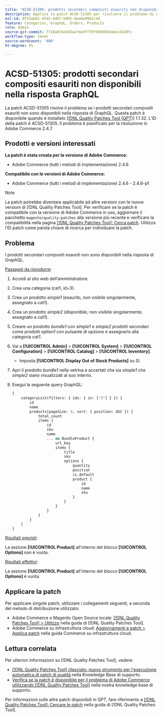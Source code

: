 ```yaml
---
title: "ACSD-51305: prodotti secondari compositi esauriti non disponibili nella risposta GraphQL"
description: Applica la patch ACSD-51305 per risolvere il problema di Adobe Commerce per cui i prodotti secondari compositi esauriti non sono disponibili nella risposta di GraphQL.
exl-id: 0f33eb62-dfd3-4d07-b095-9ee6e9983c4d
feature: Categories, GraphQL, Orders, Products
role: Admin
source-git-commit: 7718a835e343ae7da9ff79f690503b4ee1d140fc
workflow-type: tm+mt
source-wordcount: '400'
ht-degree: 0%

---
```


# ACSD-51305: prodotti secondari compositi esauriti non disponibili nella risposta GraphQL

La patch ACSD-51305 risolve il problema se i prodotti secondari compositi esauriti non sono disponibili nella risposta di GraphQL. Questa patch è disponibile quando è installato [[!DNL Quality Patches Tool (QPT)]](/help/announcements/adobe-commerce-announcements/magento-quality-patches-released-new-tool-to-self-serve-quality-patches.md) 1.1.32. L’ID della patch è ACSD-51305. Il problema è pianificato per la risoluzione in Adobe Commerce 2.4.7.

## Prodotti e versioni interessati

**La patch è stata creata per la versione di Adobe Commerce:**

* Adobe Commerce (tutti i metodi di implementazione) 2.4.6

**Compatibile con le versioni di Adobe Commerce:**

* Adobe Commerce (tutti i metodi di implementazione) 2.4.6 - 2.4.6-p1

>[!NOTE]
>
>La patch potrebbe diventare applicabile ad altre versioni con le nuove versioni di [!DNL Quality Patches Tool]. Per verificare se la patch è compatibile con la versione di Adobe Commerce in uso, aggiornare il pacchetto `magento/quality-patches` alla versione più recente e verificare la compatibilità nella pagina [[!DNL Quality Patches Tool]: Cerca patch](https://experienceleague.adobe.com/tools/commerce-quality-patches/index.html). Utilizza l’ID patch come parola chiave di ricerca per individuare la patch.

## Problema

I prodotti secondari compositi esauriti non sono disponibili nella risposta di GraphQL.

<u>Passaggi da riprodurre</u>:

1. Accedi al sito web dell’amministratore.
1. Crea una categoria (cat1, id=3).
1. Crea un prodotto *simple1* (esaurito, non visibile singolarmente, assegnato a *cat1*).
1. Crea un prodotto *simple2* (disponibile, non visibile singolarmente, assegnato a *cat1*).
1. Creare un prodotto *bundle1* con *simple1* e *simple2* prodotti secondari come prodotti *option1* con pulsante di opzione e assegnarlo alla categoria *cat1*.
1. Vai a **[!UICONTROL Admin]** > **[!UICONTROL System]** > **[!UICONTROL Configuration]** > **[!UICONTROL Catalog]** > **[!UICONTROL Inventory]**.

   * Imposta **[!UICONTROL Display Out of Stock Products]** su *Sì*.

1. Apri il prodotto *bundle1* nella vetrina e accertati che sia *simple1* che *simple2* siano visualizzati al suo interno.
1. Esegui la seguente query GraphQL:

   ```GraphQL
   {
       categoryList(filters: { ids: { in: ["3"] } }) {
           id
           name
           products(pageSize: 8, sort: { position: ASC }) {
               total_count
               items {
                   id
                   sku
                   name
                   ... on BundleProduct {
                       url_key
                       items {
                           title
                           sku
                           options {
                               quantity
                               position
                               is_default
                               product {
                                   id
                                   name
                                   sku
                               }
                           }
                       }
                   }
               }
           }
       }
   }
   ```

<u>Risultati previsti</u>:

La sezione **[!UICONTROL Product]** all&#39;interno del blocco **[!UICONTROL Options]** non è vuota.

<u>Risultati effettivi</u>:

La sezione **[!UICONTROL Product]** all&#39;interno del blocco **[!UICONTROL Options]** è vuota.

## Applicare la patch

Per applicare singole patch, utilizzare i collegamenti seguenti, a seconda del metodo di distribuzione utilizzato:

* Adobe Commerce o Magento Open Source locale: [[!DNL Quality Patches Tool] > Utilizzo](https://experienceleague.adobe.com/docs/commerce-operations/tools/quality-patches-tool/usage.html) nella guida di [!DNL Quality Patches Tool].
* Adobe Commerce su infrastruttura cloud: [Aggiornamenti e patch > Applica patch](https://experienceleague.adobe.com/docs/commerce-cloud-service/user-guide/develop/upgrade/apply-patches.html) nella guida Commerce su infrastruttura cloud.

## Lettura correlata

Per ulteriori informazioni su [!DNL Quality Patches Tool], vedere:

* [[!DNL Quality Patches Tool] rilasciato: nuovo strumento per l&#39;esecuzione automatica di patch di qualità](/help/announcements/adobe-commerce-announcements/magento-quality-patches-released-new-tool-to-self-serve-quality-patches.md) nella Knowledge Base di supporto.
* [Verifica se la patch è disponibile per il problema di Adobe Commerce utilizzando  [!DNL Quality Patches Tool]](/help/support-tools/patches-available-in-qpt-tool/check-patch-for-magento-issue-with-magento-quality-patches.md) nella nostra knowledge base di supporto.

Per informazioni sulle altre patch disponibili in QPT, fare riferimento a [[!DNL Quality Patches Tool]: Cercare le patch](https://experienceleague.adobe.com/tools/commerce-quality-patches/index.html) nella guida di [!DNL Quality Patches Tool].
